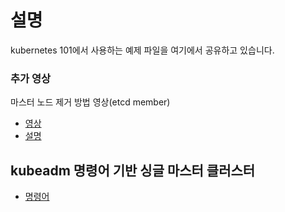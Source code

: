 # 설명

kubernetes 101에서 사용하는 예제 파일을 여기에서 공유하고 있습니다.


### 추가 영상

마스터 노드 제거 방법 영상(etcd member)

- [영상](https://www.youtube.com/watch?v=8PaCZ1FiZoo)
- [설명](files/master_remove_step.md)

## kubeadm 명령어 기반 싱글 마스터 클러스터

- [명령어](command-colllection.md)
